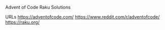 Advent of Code Raku Solutions

URLs
   https://adventofcode.com/
   https://www.reddit.com/r/adventofcode/
   https://raku.org/
